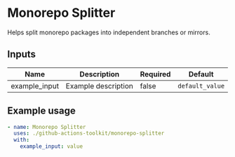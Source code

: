 # Monorepo Splitter

Helps split monorepo packages into independent branches or mirrors.

## Inputs

| Name | Description | Required | Default |
|------|-------------|----------|---------|
| example_input | Example description | false | `default_value` |

## Example usage

```yaml
- name: Monorepo Splitter
  uses: ./github-actions-toolkit/monorepo-splitter
  with:
    example_input: value
```

